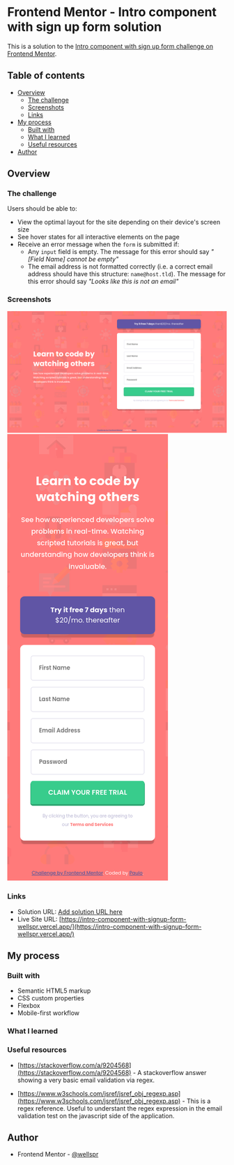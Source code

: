 # Frontend Mentor - Intro component with sign up form solution

This is a solution to the [Intro component with sign up form challenge on Frontend Mentor](https://www.frontendmentor.io/challenges/intro-component-with-signup-form-5cf91bd49edda32581d28fd1).


## Table of contents

- [Overview](#overview)
  - [The challenge](#the-challenge)
  - [Screenshots](#screenshots)
  - [Links](#links)
- [My process](#my-process)
  - [Built with](#built-with)
  - [What I learned](#what-i-learned)
  - [Useful resources](#useful-resources)
- [Author](#author)


## Overview

### The challenge

Users should be able to:

- View the optimal layout for the site depending on their device's screen size
- See hover states for all interactive elements on the page
- Receive an error message when the `form` is submitted if:
  - Any `input` field is empty. The message for this error should say *"[Field Name] cannot be empty"*
  - The email address is not formatted correctly (i.e. a correct email address should have this structure: `name@host.tld`). The message for this error should say *"Looks like this is not an email"*

### Screenshots

![](./screenshots/desktop.png)
![](./screenshots/mobile.png)


### Links

- Solution URL: [Add solution URL here](https://your-solution-url.com)
- Live Site URL: [https://intro-component-with-signup-form-wellspr.vercel.app/](https://intro-component-with-signup-form-wellspr.vercel.app/)

## My process

### Built with

- Semantic HTML5 markup
- CSS custom properties
- Flexbox
- Mobile-first workflow


### What I learned


### Useful resources


- [https://stackoverflow.com/a/9204568](https://stackoverflow.com/a/9204568) - A stackoverflow answer showing a very basic email validation via regex.

- [https://www.w3schools.com/jsref/jsref_obj_regexp.asp](https://www.w3schools.com/jsref/jsref_obj_regexp.asp) - This is a regex reference. Useful to understant the regex expression in the email validation test on the javascript side of the application.


## Author

- Frontend Mentor - [@wellspr](https://www.frontendmentor.io/profile/wellspr)
